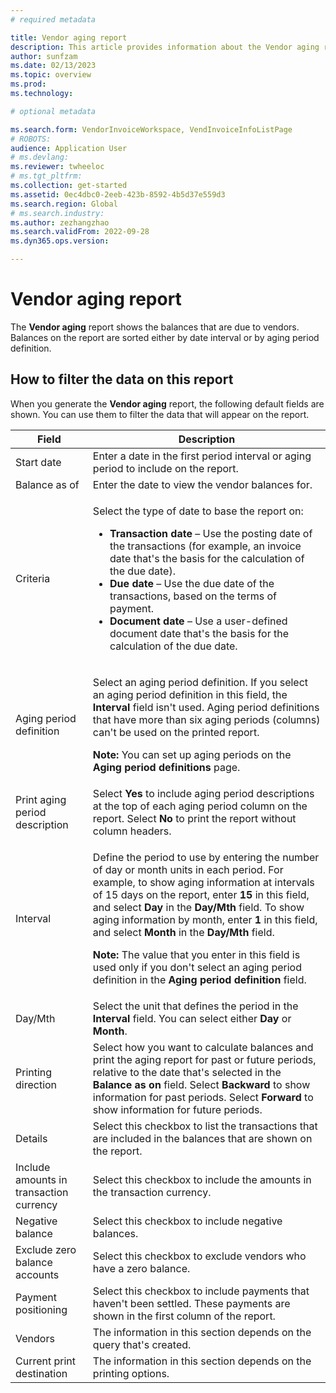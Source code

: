 ```yaml
---
# required metadata

title: Vendor aging report
description: This article provides information about the Vendor aging report that's available in Microsoft Dynamics 365 Finance.
author: sunfzam
ms.date: 02/13/2023
ms.topic: overview
ms.prod: 
ms.technology: 

# optional metadata

ms.search.form: VendorInvoiceWorkspace, VendInvoiceInfoListPage
# ROBOTS: 
audience: Application User
# ms.devlang: 
ms.reviewer: twheeloc
# ms.tgt_pltfrm: 
ms.collection: get-started
ms.assetid: 0ec4dbc0-2eeb-423b-8592-4b5d37e559d3
ms.search.region: Global
# ms.search.industry: 
ms.author: zezhangzhao
ms.search.validFrom: 2022-09-28
ms.dyn365.ops.version: 

---
```


# Vendor aging report

The **Vendor aging** report shows the balances that are due to vendors. Balances on the report are sorted either by date interval or by aging period definition.

## How to filter the data on this report

When you generate the **Vendor aging** report, the following default fields are shown. You can use them to filter the data that will appear on the report. 


| Field | Description |
|-------|-------------| 
| Start date | Enter a date in the first period interval or aging period to include on the report. |
| Balance as of | Enter the date to view the vendor balances for. |
| Criteria | <p>Select the type of date to base the report on:</p><ul><li>**Transaction date** – Use the posting date of the transactions (for example, an invoice date that's the basis for the calculation of the due date).</li><li>**Due date** – Use the due date of the transactions, based on the terms of payment.</li><li>**Document date** – Use a user-defined document date that's the basis for the calculation of the due date.</li></ul> |
| Aging period definition | <p>Select an aging period definition. If you select an aging period definition in this field, the **Interval** field isn't used. Aging period definitions that have more than six aging periods (columns) can't be used on the printed report.</p><p>**Note:** You can set up aging periods on the **Aging period definitions** page.<p> |
| Print aging period description | Select **Yes** to include aging period descriptions at the top of each aging period column on the report. Select **No** to print the report without column headers. |
| Interval | <p>Define the period to use by entering the number of day or month units in each period. For example, to show aging information at intervals of 15 days on the report, enter **15** in this field, and select **Day** in the **Day/Mth** field. To show aging information by month, enter **1** in this field, and select **Month** in the **Day/Mth** field.</p><p>**Note:** The value that you enter in this field is used only if you don't select an aging period definition in the **Aging period definition** field.<p> |
| Day/Mth | Select the unit that defines the period in the **Interval** field. You can select either **Day** or **Month**. |
| Printing direction | Select how you want to calculate balances and print the aging report for past or future periods, relative to the date that's selected in the **Balance as on** field. Select **Backward** to show information for past periods. Select **Forward** to show information for future periods. |
| Details | Select this checkbox to list the transactions that are included in the balances that are shown on the report. |
| Include amounts in transaction currency | Select this checkbox to include the amounts in the transaction currency. |
| Negative balance | Select this checkbox to include negative balances. |
| Exclude zero balance accounts | Select this checkbox to exclude vendors who have a zero balance. |
| Payment positioning | Select this checkbox to include payments that haven't been settled. These payments are shown in the first column of the report. |
| Vendors | The information in this section depends on the query that's created. |
| Current print destination | The information in this section depends on the printing options. | 
